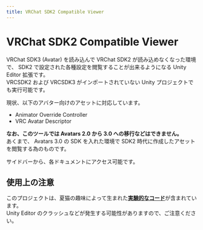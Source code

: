 ```yaml
---
title: VRChat SDK2 Compatible Viewer
---
```


# VRChat SDK2 Compatible Viewer

VRChat SDK3 (Avatar) を読み込んで VRChat SDK2 が読み込めなくなった環境で、 SDK2 で設定された各種設定を閲覧することが出来るようになる Unity Editor 拡張です。  
VRCSDK2 および VRCSDK3 がインポートされていない Unity プロジェクトでも実行可能です。

現状、以下のアバター向けのアセットに対応しています。

-   Animator Override Controller
-   VRC Avatar Descriptor

**なお、このツールでは Avatars 2.0 から 3.0 への移行などはできません。**  
あくまで、 Avatars 3.0 の SDK を入れた環境で SDK2 時代に作成したアセットを閲覧する為のものです。

サイドバーから、各ドキュメントにアクセス可能です。

## 使用上の注意

このプロジェクトは、夏猫の趣味によって生まれた[**実験的な**](https://github.com/mika-f/VRChat-SDK2CompatView/tree/master/src/SDK2.Compat)[**コード**](https://github.com/mika-f/VRChat-SDK2CompatView/tree/master/Assets/Mochizuki/VRChat/SDK2CompatView/Editor/Internal)が含まれています。  
Unity Editor のクラッシュなどが発生する可能性がありますので、ご注意ください。
